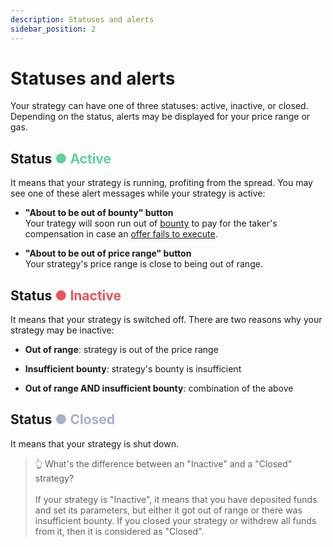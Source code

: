 ```yaml
---
description: Statuses and alerts
sidebar_position: 2
---
```



# Statuses and alerts

Your strategy can have one of three statuses: active, inactive, or closed. Depending on the status, alerts may be displayed for your price range or gas.


## Status <font color="#5cd19b">● Active</font>

It means that your strategy is running, profiting from the spread. You may see one of these alert messages while your strategy is active:

* **"About to be out of bounty" button** <br />
Your trategy will soon run out of [bounty](../../../terms/bounty.md) to pay for the taker's compensation in case an [offer fails to execute](../../../kandel-doc/how-does-kandel-work/more-on-failing-offers.md).

* **"About to be out of price range" button**<br />
Your strategy's price range is close to being out of range.

## Status <font color="#eb525a">● Inactive</font> 

It means that your strategy is switched off. There are two reasons why your strategy may be inactive:

* **Out of range**: strategy is out of the price range

* **Insufficient bounty**: strategy's bounty is insufficient

* **Out of range AND insufficient bounty**: combination of the above


## Status <font color="#a7adcd">● Closed</font>

It means that your strategy is shut down.

> 👆
> What's the difference between an "Inactive" and a "Closed" strategy?<br /><br />
> If your strategy is "Inactive", it means that you have deposited funds and set its parameters, but either it got out of range or there was insufficient bounty.
> If you closed your strategy or withdrew all funds from it, then it is considered as "Closed".
